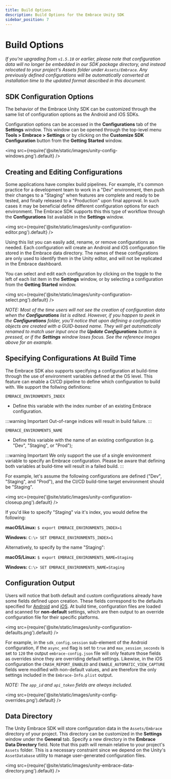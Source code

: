 ```yaml
---
title: Build Options
description: Build Options for the Embrace Unity SDK
sidebar_position: 7
---
```


# Build Options

*If you're upgrading from `v1.5.10` or earlier, please note that configuration data will no longer be embedded in our SDK package directory, and instead relocated to your project's Assets folder under `Assets/Embrace`.  Any previously defined configurations will be automatically converted at installation time to the updated format described in this document.*

## SDK Configuration Options

The behavior of the Embrace Unity SDK can be customized through the same list of configuration options as the Android and iOS SDKs.

Configuration options can be accessed in the **Configurations** tab of the **Settings** window. This window can be opened through the top-level menu **Tools > Embrace > Settings** or by clicking on the **Customize SDK Configuration** button from the **Getting Started** window.

<img src={require('@site/static/images/unity-config-windows.png').default} />

## Creating and Editing Configurations

Some applications have complex build pipelines.  For example, it's common practice for a development team to work in a "Dev" environment, then push their changes to a "Staging" when features are complete and ready to be tested, and finally released to a "Production" upon final approval. In such cases it may be beneficial define different configuration options for each environment.  The Embrace SDK supports this this type of workflow through the **Configurations** list available in the **Settings** window.

<img src={require('@site/static/images/unity-configuration-editor.png').default} />

Using this list you can easily add, rename, or remove configurations as needed.  Each configuration will create an Android and iOS configuration file stored in the Embrace data directory. The names of these configurations are only used to identify them in the Unity editor, and will not be replicated in the Embrace dashboard.  

You can select and edit each configuration by clicking on the toggle to the left of each list item in the **Settings** window, or by selecting a configuration from the **Getting Started** window.

<img src={require('@site/static/images/unity-configuration-select.png').default} />

*NOTE: Most of the time users will not see the creation of configuration data when the **Configurations** list is edited.  However, if you happen to peek in the **Configurations** folder, you'll notice that upon defining a configuration objects are created with a GUID-based name.  They will get automatically renamed to match user input once the **Update Configurations** button is pressed, or if the **Settings** window loses focus.  See the reference images above for an example.*

## Specifying Configurations At Build Time

The Embrace SDK also supports specifying a configuration at build-time through the use of environment variables defined at the OS level. This feature can enable a CI/CD pipeline to define which configuration to build with. We support the follwing definitions:

```EMBRACE_ENVIRONMENTS_INDEX```
* Define this variable with the index number of an existing Embrace configuration.

:::warning Important
Out-of-range indices will result in build failure.
:::

```EMBRACE_ENVIRONMENTS_NAME```
* Define this variable with the name of an existing configuration (e.g. "Dev", "Staging", or "Prod");

:::warning Important
  We only support the use of a single environment variable to specify an Embrace configuration. Please be aware that defining both variables at build-time will result in a failed build.
:::

For example, let's assume the following configurations are defined ("Dev", "Staging", and "Prod"), and the CI/CD build-time target environment should be "Staging".

<img src={require('@site/static/images/unity-configuration-closeup.png').default} />

If you'd like to specify "Staging" via it's index, you would define the following:

**macOS/Linux:**
```$ export EMBRACE_ENVIRONMENTS_INDEX=1```

**Windows:**
```C:\> SET EMBRACE_ENVIRONMENTS_INDEX=1```

Alternatively, to specify by the name "Staging":

**macOS/Linux:**
```$ export EMBRACE_ENVIRONMENTS_NAME=Staging```

**Windows:**
```C:\> SET EMBRACE_ENVIRONMENTS_NAME=Staging```

## Configuration Output

Users will notice that both default and custom configurations already have some fields defined upon creation.  These fields correspond to the defaults specified for [Android](/android/features/configuration-file/) and [iOS](/ios/5x/features/configuration-file/). At build time, configuration files are loaded and scanned for **non-default** settings, which are then output to an override configuration file for their specific platforms.

<img src={require('@site/static/images/unity-configuration-defaults.png').default} />

For example, in the `sdk_config.session` sub-element of the Android configuration, if the `async_end` flag is set to `true` and `max_session_seconds` is set to `120` the output `embrace-config.json` file will only feature those fields as overrides since they are overriding default settings. Likewise, in the iOS configuration the `CRASH_REPORT_ENABLED` and `ENABLE_AUTOMATIC_VIEW_CAPTURE` fields were modified with non-default values, and are therefore the only settings included in the `Embrace-Info.plist` output.

*NOTE: The `app_id` and `api_token` fields are always included.*

<img src={require('@site/static/images/unity-config-overrides.png').default} />

## Data Directory

The Unity Embrace SDK will store configuration data in the `Assets/Embrace` directory of your project.  This directory can be customized in the **Settings** window under the **General** tab.  Specify a new directory in the **Embrace Data Directory** field.  Note that this path will remain relative to your project's `Assets` folder. This is a necessary constraint since we depend on the Unity's `AssetDatabase` utility to manage user-generated configuration files.

<img src={require('@site/static/images/unity-embrace-data-directory.png').default} />
